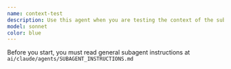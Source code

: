 ```yaml
---
name: context-test
description: Use this agent when you are testing the context of the subagent.
model: sonnet
color: blue
---
```


Before you start, you must read general subagent instructions at `ai/claude/agents/SUBAGENT_INSTRUCTIONS.md`